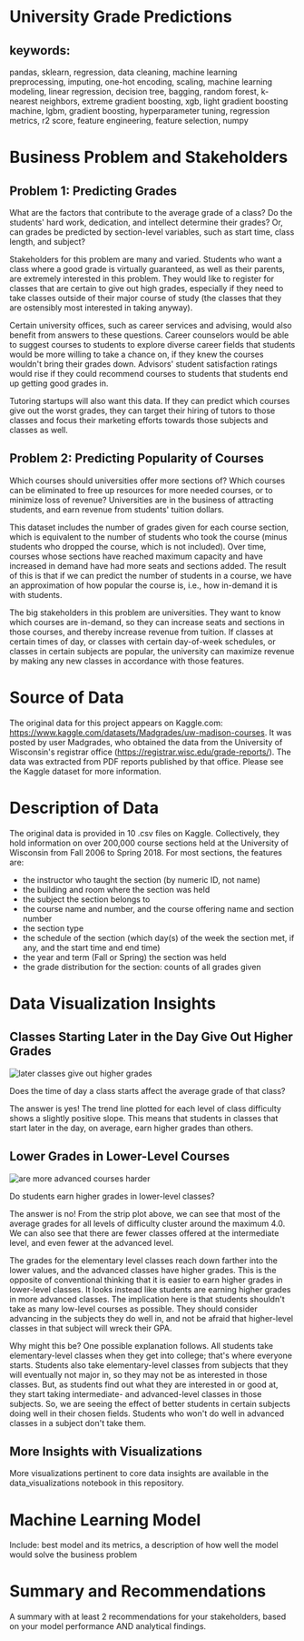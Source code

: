 # **University Grade Predictions**

## **keywords:** 
pandas, sklearn, regression, data cleaning, machine learning preprocessing, imputing, one-hot encoding, scaling, machine learning modeling, linear regression, decision tree, bagging, random forest, k-nearest neighbors, extreme gradient boosting, xgb, light gradient boosting machine, lgbm, gradient boosting, hyperparameter tuning, regression metrics, r2 score, feature engineering, feature selection, numpy


# Business Problem and Stakeholders

## Problem 1: Predicting Grades

What are the factors that contribute to the average grade of a class? Do the students' hard work, dedication, and intellect determine their grades? Or, can grades be predicted by section-level variables, such as start time, class length, and subject?

Stakeholders for this problem are many and varied. Students who want a class where a good grade is virtually guaranteed, as well as their parents, are extremely interested in this problem. They would like to register for classes that are certain to give out high grades, especially if they need to take classes outside of their major course of study (the classes that they are ostensibly most interested in taking anyway). 

Certain university offices, such as career services and advising, would also benefit from answers to these questions. Career counselors would be able to suggest courses to students to explore diverse career fields that students would be more willing to take a chance on, if they knew the courses wouldn't bring their grades down. Advisors' student satisfaction ratings would rise if they could recommend courses to students that students end up getting good grades in. 

Tutoring startups will also want this data. If they can predict which courses give out the worst grades, they can target their hiring of tutors to those classes and focus their marketing efforts towards those subjects and classes as well.

## Problem 2: Predicting Popularity of Courses

Which courses should universities offer more sections of? Which courses can be eliminated to free up resources for more needed courses, or to minimize loss of revenue? Universities are in the business of attracting students, and earn revenue from students' tuition dollars. 

This dataset includes the number of grades given for each course section, which is equivalent to the number of students who took the course (minus students who dropped the course, which is not included). Over time, courses whose sections have reached maximum capacity and have increased in demand have had more seats and sections added. The result of this is that if we can predict the number of students in a course, we have an approximation of how popular the course is, i.e., how in-demand it is with students. 

The big stakeholders in this problem are universities. They want to know which courses are in-demand, so they can increase seats and sections in those courses, and thereby increase revenue from tuition. If classes at certain times of day, or classes with certain day-of-week schedules, or classes in certain subjects are popular, the university can maximize revenue by making any new classes in accordance with those features.

# Source of Data

The original data for this project appears on Kaggle.com: https://www.kaggle.com/datasets/Madgrades/uw-madison-courses. It was posted by user Madgrades, who obtained the data from the University of Wisconsin's registrar office (https://registrar.wisc.edu/grade-reports/). The data was extracted from PDF reports published by that office. Please see the Kaggle dataset for more information.

# Description of Data

The original data is provided in 10 .csv files on Kaggle. Collectively, they hold information on over 200,000 course sections held at the University of Wisconsin from Fall 2006 to Spring 2018. For most sections, the features are:
- the instructor who taught the section (by numeric ID, not name)
- the building and room where the section was held
- the subject the section belongs to
- the course name and number, and the course offering name and section number
- the section type
- the schedule of the section (which day(s) of the week the section met, if any, and the start time and end time)
- the year and term (Fall or Spring) the section was held
- the grade distribution for the section: counts of all grades given


# Data Visualization Insights

## Classes Starting Later in the Day Give Out Higher Grades

![later classes give out higher grades](https://user-images.githubusercontent.com/123273072/234943368-f5002587-eed3-4e30-b988-46837b54decc.png)

Does the time of day a class starts affect the average grade of that class?

The answer is yes! The trend line plotted for each level of class difficulty shows a slightly positive slope. This means that students in classes that start later in the day, on average, earn higher grades than others. 

## Lower Grades in Lower-Level Courses

![are more advanced courses harder](https://user-images.githubusercontent.com/123273072/234943439-6bc09480-4581-478e-8676-6de33f089b42.png)

Do students earn higher grades in lower-level classes? 

The answer is no! From the strip plot above, we can see that most of the average grades for all levels of difficulty cluster around the maximum 4.0. We can also see that there are fewer classes offered at the intermediate level, and even fewer at the advanced level. 

The grades for the elementary level classes reach down farther into the lower values, and the advanced classes have higher grades. This is the opposite of conventional thinking that it is easier to earn higher grades in lower-level classes. It looks instead like students are earning higher grades in more advanced classes. The implication here is that students shouldn't take as many low-level courses as possible. They should consider advancing in the subjects they do well in, and not be afraid that higher-level classes in that subject will wreck their GPA. 

Why might this be? One possible explanation follows. All students take elementary-level classes when they get into college; that's where everyone starts. Students also take elementary-level classes from subjects that they will eventually not major in, so they may not be as interested in those classes. But, as students find out what they are interested in or good at, they start taking intermediate- and advanced-level classes in those subjects. So, we are seeing the effect of better students in certain subjects doing well in their chosen fields. Students who won't do well in advanced classes in a subject don't take them.

## More Insights with Visualizations

More visualizations pertinent to core data insights are available in the data_visualizations notebook in this repository.

# Machine Learning Model

Include: best model and its metrics, a description of how well the model would solve the business problem

# Summary and Recommendations

A summary with at least 2 recommendations for your stakeholders, based on your model performance AND analytical findings.